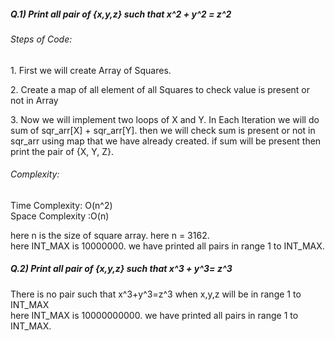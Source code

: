 <h5>Q.1) Print all pair of {x,y,z} such that x^2 + y^2 = z^2</h5>

<h6>Steps of Code:</h6>
<p>1. First we will create Array of Squares.</p>
<p>2. Create a map of all element of all Squares to check value is present or not in Array</p>
<p>3. Now we will implement two loops of X and Y. In Each Iteration we will do sum of sqr_arr[X] + sqr_arr[Y]. then we will check sum is present or not in sqr_arr using map that we have already created. if sum will be present then print the pair of {X, Y, Z}.</p>

<h6>Complexity:</h6>
 
 Time Complexity: O(n^2)</br>
 Space Complexity :O(n) </br>
 
 here n is the size of square array. here n = 3162.
 </br>
 here INT_MAX is 10000000. we have printed all pairs in range 1 to INT_MAX. 

<h5>Q.2) Print all pair of {x,y,z} such that x^3 + y^3= z^3</h5>

<p>
There is no pair such that x^3+y^3=z^3 when x,y,z will be in range 1 to INT_MAX </br>
 here INT_MAX is 10000000000. we have printed all pairs in range 1 to INT_MAX. 
</p>

